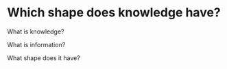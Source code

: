 # Which shape does knowledge have?

What is knowledge?

What is information?

What shape does it have?